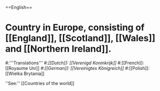 ==English==

# Country in Europe, consisting of [[England]], [[Scotland]], [[Wales]] and [[Northern Ireland]].
#:'''Translations'''
#:*[[Dutch]]: [[Verenigd Koninkrijk]]
#:*[[French]]: [[Royaume Uni]]
#:*[[German]]: [[Vereinigtes Königreich]]
#:*[[Polish]]: [[Wielka Brytania]]

''See:'' [[Countries of the world]]